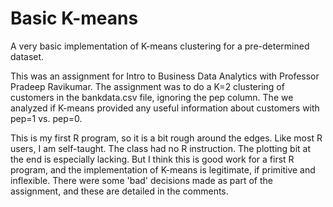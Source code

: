 Basic K-means
======

A very basic implementation of K-means clustering for a pre-determined dataset.

This was an assignment for Intro to Business Data Analytics with Professor Pradeep Ravikumar. The assignment was to do a K=2 clustering of customers in the bankdata.csv file, ignoring the pep column. The we analyzed if K-means provided any useful information about customers with pep=1 vs. pep=0.

This is my first R program, so it is a bit rough around the edges. Like most R users, I am self-taught. The class had no R instruction. The plotting bit at the end is especially lacking. But I think this is good work for a first R program, and the implementation of K-means is legitimate, if primitive and inflexible. There were some 'bad' decisions made as part of the assignment, and these are detailed in the comments.

